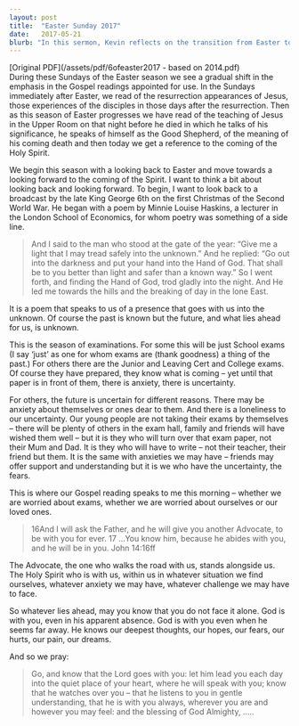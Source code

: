 ```yaml
---
layout: post
title:  "Easter Sunday 2017"
date:   2017-05-21
blurb: "In this sermon, Kevin reflects on the transition from Easter to the coming of the Holy Spirit. He uses a poem by Minnie Louise Haskins to illustrate the journey into the unknown, and how God's presence accompanies us. He addresses the anxieties and uncertainties we face, and reassures us of the Holy Spirit's presence in our lives."
---
```

[Original PDF](/assets/pdf/6ofeaster2017 - based on 2014.pdf)    
During these Sundays of the Easter season we see a gradual shift in the emphasis in the Gospel readings appointed for use. In the Sundays immediately after Easter, we read of the resurrection appearances of Jesus, those experiences of the disciples in those days after the resurrection. Then as this season of Easter progresses we have read of the teaching of Jesus in the Upper Room on that night before he died in which he talks of his significance, he speaks of himself as the Good Shepherd, of the meaning of his coming death and then today we get a reference to the coming of the Holy Spirit.

We begin this season with a looking back to Easter and move towards a looking forward to the coming of the Spirit. I want to think a bit about looking back and looking forward. To begin, I want to look back to a broadcast by the late King George 6th on the first Christmas of the Second World War. He began with a poem by Minnie Louise Haskins, a lecturer in the London School of Economics, for whom poetry was something of a side line.

> And I said to the man who stood at the gate of the year: “Give me a light that I may tread safely into the unknown.”
> And he replied:
> “Go out into the darkness and put your hand into the Hand of God. That shall be to you better than light and safer than a known way.”
> So I went forth, and finding the Hand of God, trod gladly into the night. And He led me towards the hills and the breaking of day in the lone East.

It is a poem that speaks to us of a presence that goes with us into the unknown. Of course the past is known but the future, and what lies ahead for us, is unknown.

This is the season of examinations. For some this will be just School exams (I say ‘just’ as one for whom exams are (thank goodness) a thing of the past.) For others there are the Junior and Leaving Cert and College exams. Of course they have prepared, they know what is coming – yet until that paper is in front of them, there is anxiety, there is uncertainty.

For others, the future is uncertain for different reasons. There may be anxiety about themselves or ones dear to them. And there is a loneliness to our uncertainty. Our young people are not taking their exams by themselves – there will be plenty of others in the exam hall, family and friends will have wished them well – but it is they who will turn over that exam paper, not their Mum and Dad. It is they who will have to write – not their teacher, their friend but them. It is the same with anxieties we may have – friends may offer support and understanding but it is we who have the uncertainty, the fears.

This is where our Gospel reading speaks to me this morning – whether we are worried about exams, whether we are worried about ourselves or our loved ones.

> 16And I will ask the Father, and he will give you another Advocate, to be with you for ever. 17 …You know him, because he abides with you, and he will be in you. John 14:16ff

The Advocate, the one who walks the road with us, stands alongside us. The Holy Spirit who is with us, within us in whatever situation we find ourselves, whatever anxiety we may have, whatever challenge we may have to face.

So whatever lies ahead, may you know that you do not face it alone. God is with you, even in his apparent absence. God is with you even when he seems far away. He knows our deepest thoughts, our hopes, our fears, our hurts, our pain, our dreams.

And so we pray:

> Go, and know that the Lord goes with you:
> let him lead you each day into the quiet place of your heart, where he will speak with you;
> know that he watches over you – that he listens to you in gentle understanding,
> that he is with you always, wherever you are and however you may feel:
> and the blessing of God Almighty, …..
